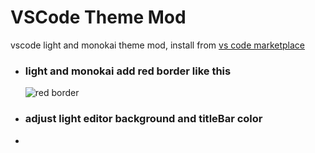 # VSCode Theme Mod
vscode light and monokai theme mod, install from [vs code marketplace](https://marketplace.visualstudio.com/items?itemName=rocex.theme-mod)

*  ### light and monokai add red border like this
	![red border](https://raw.githubusercontent.com/rocex/vscode-theme/main/images/view01.png)

*  ### adjust light editor background and titleBar color
* 
